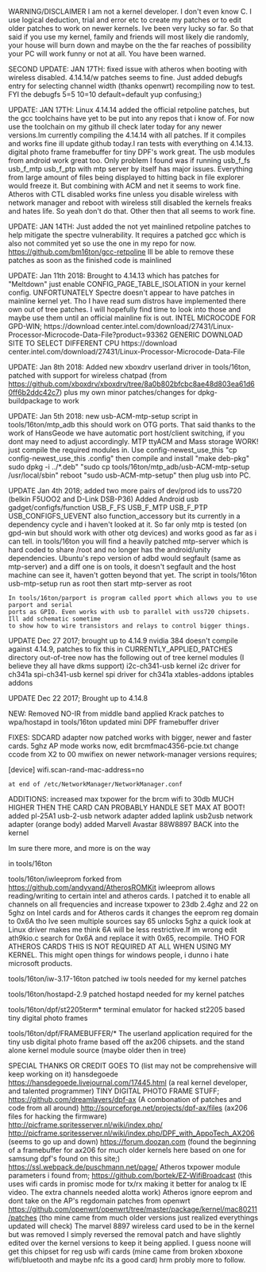 WARNING/DISCLAIMER I am not a kernel developer. I don't even know C. I use logical deduction, trial and error etc
to create my patches or to edit older patches to work on newer kernels. Ive been very lucky so far. So that said
if you use my kernel, family and friends will most likely die randomly, your house will burn down and maybe on the
the far reaches of possibility your PC will work funny or not at all. You have been warned.

SECOND UPDATE: JAN 17TH: fixed issue with atheros when booting with wireless disabled. 4.14.14/w patches seems to
	fine. Just added debugfs entry for selecting channel width (thanks openwrt) recompiling now to test. FYI
	the debugfs 5=5 10=10 default=default yup confusing;)

UPDATE: JAN 17TH: Linux 4.14.14 added the official retpoline patches, but the gcc toolchains have yet to be put
	into any repos that i know of. For now use the toolchain on my github ill check later today for any newer
	versions.Im currently compiling the 4.14.14 with all patches. If it compiles and works fine ill update github
	today.I ran tests with everything on 4.14.13. digital photo frame framebuffer for tiny DPF's work great. The
	usb	modules from android work great too. Only problem I found was if running usb_f_fs usb_f_mtp usb_f_ptp
	with mtp server by itself has major issues. Everything from large amount of files being displayed to hitting
	back in file explorer would freeze it. But combining with ACM and net it seems to work fine. Atheros with
	CTL disabled works fine unless you disable wireless with network manager and reboot with wireless still
	disabled the kernels freaks and hates life. So yeah don't do that. Other then that all seems to work fine.

﻿UPDATE: JAN 14TH: Just added the not yet mainlined retpoline patches to help mitigate the spectre vulnerability.
	It requires a patched gcc which is also not commited yet so use the one in my repo for now.
	https://github.com/bm16ton/gcc-retpoline
	Ill be able to remove these patches as soon as the finished code is mainlined

UPDATE: Jan 11th 2018: Brought to 4.14.13 which has patches for "Meltdown" just enable CONFIG_PAGE_TABLE_ISOLATION
	in your kernel config. UNFORTUNATELY Spectre doesn't appear to have patches in mainline kernel yet. Tho I have
	read sum distros have implemented there own out of tree patches. I will hopefully find time to look into
	those and maybe use them until an official mainline fix is out.
	INTEL MICROCODE FOR GPD-WIN;
		https://download center.intel.com/download/27431/Linux-Processor-Microcode-Data-File?product=93362
	GENERIC DOWNLOAD SITE TO SELECT DIFFERENT CPU
		https://download center.intel.com/download/27431/Linux-Processor-Microcode-Data-File


UPDATE: Jan 8th 2018: Added new xboxdrv userland driver in tools/16ton, patched with support for wireless chatpad
	(from https://github.com/xboxdrv/xboxdrv/tree/8a0b802bfcbc8ae48d803ea61d60ff6b2ddc42c7) plus my own
	minor patches/changes for dpkg-buildpackage to work

UPDATE: Jan 5th 2018: new usb-ACM-mtp-setup script in tools/16ton/mtp_adb this should work on OTG ports.
	That said thanks to the work of HansGeode we have automatic port host/client switching, if you dont
	may need to adjust accordingly.
	MTP ttyACM and Mass storage WORK! just compile the required modules in. Use config-newest_use_this
	"cp config-newest_use_this .config"  then compile and install "make deb-pkg" sudo dpkg -i ../*.deb"
	"sudo cp tools/16ton/mtp_adb/usb-ACM-mtp-setup /usr/local/sbin"      reboot
    "sudo usb-ACM-mtp-setup"  then plug usb into PC.

UPDATE Jan 4th 2018; added two more pairs of dev/prod ids to uss720 (belkin F5UOO2 and D-Link DSB-P36)
	Added Android usb gadget/configfs/function  USB_F_FS USB_F_MTP USB_F_PTP USB_CONFIGFS_UEVENT
	also function_accessory but its currently in a dependency cycle and i haven't looked at it.
	So far only mtp is tested (on gpd-win but should work with other otg devices) and works good
	as far as i can tell. in tools/16ton you will find a heavily patched mtp-server which is hard coded
	to share /root and no longer has the android/unity dependencies.
	Ubuntu's repo version of adbd would segfault (same as mtp-server) and a diff one is on tools, it
	doesn't segfault and the host machine can see it, haven't gotten beyond that yet.
	The script in tools/16ton usb-mtp-setup run as root then start mtp-server as root

	In tools/16ton/parport is program called pport which allows you to use parport and serial
	ports as GPIO. Even works with usb to parallel with uss720 chipsets. Ill add schematic sometime
	to show how to wire transistors and relays to control bigger things.

UPDATE Dec 27 2017; brought up to 4.14.9
	nvidia 384 doesn't compile against 4.14.9, patches to fix this in CURRENTLY_APPLIED_PATCHES
	directory out-of-tree now has the following out of tree kernel modules (I believe they all have dkms support)
			i2c-ch341-usb    kernel i2c driver for ch341a
			spi-ch341-usb	 kernel spi driver for ch341a
			xtables-addons   iptables addons

UPDATE Dec 22 2017; Brought up to 4.14.8

NEW:
	Removed NO-IR from middle band
	applied Krack patches to wpa/hostapd in tools/16ton
    updated mini DPF framebuffer driver

FIXES:
	SDCARD adapter now patched works with bigger, newer and faster cards.
	5ghz AP mode works now, edit brcmfmac4356-pcie.txt change ccode from X2 to 00
	mwifiex on newer network-manager versions requires;

[device]
wifi.scan-rand-mac-address=no

	at end of /etc/NetworkManager/NetworkManager.conf



ADDITIONS:
	increased max txpower for the brcm wifi to 30db MUCH HIGHER THEN THE CARD CAN PROBABLY HANDLE SET MAX AT BOOT!
	added pl-25A1 usb-2-usb network adapter
	added laplink usb2usb network adapter (orange body)
	added Marvell Avastar 88W8897 BACK into the kernel

Im sure there more, and more is on the way

in tools/16ton

tools/16ton/iwleeprom
	forked from https://github.com/andyvand/AtherosROMKit iwleeprom allows reading/writing to certain intel and
	atheros cards. I patched it to enable all channels on all frequencies and increase txpower to 23db 2.4ghz and
	22 on 5ghz on Intel cards and for Atheros cards it changes the eeprom reg domain to 0x6A tho Ive seen multiple
    sources say 65 unlocks 5ghz a quick look at Linux driver makes me think 6A will be less restrictive.If im wrong
	edit ath9kio.c search for 0x6A and replace it with 0x65, recompile. THO FOR ATHEROS CARDS THIS IS NOT REQUIRED
	AT ALL WHEN USING MY KERNEL. This might open things for windows people, i dunno i hate microsoft products.

tools/16ton/iw-3.17-16ton
	patched iw tools needed for my kernel patches

tools/16ton/hostapd-2.9
	patched hostapd needed for my kernel patches

tools/16ton/dpf/st2205term*
	terminal emulator for hacked st2205 based tiny digital photo frames

tools/16ton/dpf/FRAMEBUFFER/*
	The userland application required for the tiny usb digital photo frame
	based off the ax206 chipsets. and the stand alone kernel module source (maybe older then in tree)

SPECIAL THANKS OR CREDIT GOES TO (list may not be comprehensive will keep working on it)
hansdegoede https://hansdegoede.livejournal.com/17445.html   (a real kernel developer, and talented programmer)
TINY DIGITAL PHOTO FRAME STUFF;
https://github.com/dreamlayers/dpf-ax    (A combonation of patches and code from all around)
http://sourceforge.net/projects/dpf-ax/files   (ax206 files for hacking the firmware)
http://picframe.spritesserver.nl/wiki/index.php/
http://picframe.spritesserver.nl/wiki/index.php/DPF_with_AppoTech_AX206  (seems to go up and down)
https://forum.doozan.com  (found the beginning of a framebuffer for ax206 for much older kernels here based on one
for samsung dpf's found on this site;)
https://ssl.webpack.de/puschmann.net/page/
Atheros txpower module parameters i found from;
https://github.com/bortek/EZ-WifiBroadcast   (this uses wifi cards in promisc mode for tx/rx making it better for
 analog tx IE video. The extra channels needed alotta work)
Atheros ignore eeprom and dont take on the AP's regdomain patches from openwrt
https://github.com/openwrt/openwrt/tree/master/package/kernel/mac80211/patches   (tho mine came from much older
versions just realized everythings updated will check)
The marvel 8897 wireless card used to be in the kernel but was removed I simply reversed the removal patch and have
slightly edited over the kernel versions to keep it being applied. I guess noone will get this chipset for reg usb
wifi cards (mine came from broken xboxone wifi/bluetooth and maybe nfc its a good card)
hrm probly more to follow.
